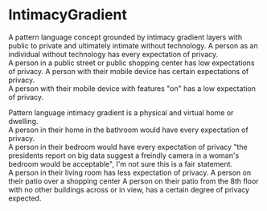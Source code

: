 IntimacyGradient
================

A pattern language concept grounded by intimacy gradient layers with public to private and ultimately intimate without technology.
A person as an individual without technology has every expectation of privacy.  
A person in a public street or public shopping center has low expectations of privacy.
A person with their mobile device has certain expectations of privacy.  
A person with their mobile device with <location> features "on" has a low expectation of privacy.

Pattern language intimacy gradient is a physical and virtual home or dwelling.  
A person in their home in the bathroom would have every expectation of privacy.  
A person in their bedroom would have every expectation of privacy
"the presidents report on big data suggest a freindly camera in a woman's bedroom would be acceptable",  I'm not sure this is a fair statement.   
A person in their living room has less expectation of privacy.
A person on their patio over a shopping center
A person on their patio from the 8th floor with no other buildings across or in view, has a certain degree of privacy expected.  
